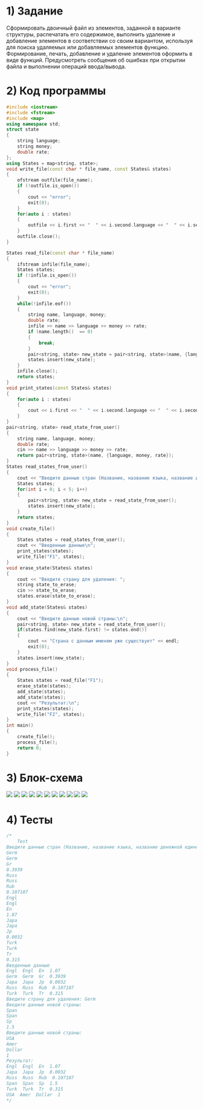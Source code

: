 # 1) Задание
Сформировать двоичный файл из элементов, заданной в варианте структуры, распечатать его содержимое, выполнить удаление и добавление элементов в соответствии со своим вариантом, используя для поиска удаляемых или добавляемых элементов функцию. Формирование, печать, добавление и удаление элементов оформить в виде функций. Предусмотреть сообщения об ошибках при открытии файла и выполнении операций ввода/вывода.
# 2) Код программы
```cpp
#include <iostream>
#include <fstream>
#include <map>
using namespace std;
struct state
{
    string language;
    string money;
    double rate;
};
using States = map<string, state>;
void write_file(const char * file_name, const States& states)
{
    ofstream outfile(file_name);
    if (!outfile.is_open())
    {
        cout << "error";
        exit(0);
    }
    for(auto i : states)
    {
        outfile << i.first << "  " << i.second.language << "  " << i.second.money << "  " << i.second.rate << endl;
    }
    outfile.close();
}

States read_file(const char * file_name)
{
    ifstream infile(file_name);
    States states;
    if (!infile.is_open())
    {
        cout << "error";
        exit(0);
    }
    while(!infile.eof())
    {
        string name, language, money;
        double rate;
        infile >> name >> language >> money >> rate;
        if (name.length()  == 0)
        {
            break;
        }
        pair<string, state> new_state = pair<string, state>(name, {language, money, rate});
        states.insert(new_state);
    }
    infile.close();
    return states;
}
void print_states(const States& states)
{
    for(auto i : states)
    {
        cout << i.first << "  " << i.second.language << "  " << i.second.money << "  " << i.second.rate << endl;
    }
}
pair<string, state> read_state_from_user()
{
    string name, language, money;
    double rate;
    cin >> name >> language >> money >> rate;
    return pair<string, state>(name, {language, money, rate});
}
States read_states_from_user()
{
    cout << "Введите данные стран (Название, название языка, название денежной единицы, денежная единица относительно $)\n";
    States states;
    for(int i = 0; i < 5; i++)
    {
        pair<string, state> new_state = read_state_from_user();
        states.insert(new_state);
    }
    return states;
}
void create_file()
{
    States states = read_states_from_user();
    cout << "Введенные данные\n";
    print_states(states);
    write_file("F1", states);
}
void erase_state(States& states)
{
    cout << "Введите страну для удаления: ";
    string state_to_erase;
    cin >> state_to_erase;
    states.erase(state_to_erase);
}
void add_state(States& states)
{
    cout << "Введите данные новой страны:\n";
    pair<string, state> new_state = read_state_from_user();
    if(states.find(new_state.first) != states.end())
    {
        cout << "Страна с данным именем уже существует" << endl;
        exit(0);
    }
    states.insert(new_state);
}
void process_file()
{
    States states = read_file("F1");
    erase_state(states);
    add_state(states);
    add_state(states);
    cout << "Результат:\n";
    print_states(states);
    write_file("F2", states);
}
int main()
{
    create_file();
    process_file();
    return 0;
}
```
# 3) Блок-схема
<image src ="8_ЗЕЛ_States read_states_from_user().png">
  <image src ="8_ЗЕЛ_States_read_file.png">
    <image src ="8_ЗЕЛ_add_state.png">
      <image src ="8_ЗЕЛ_create_file.png">
        <image src ="8_ЗЕЛ_erase_state.png">
          <image src ="8_ЗЕЛ_main.png">
            <image src ="8_ЗЕЛ_pair_string, state_ read_state_from_user().png">
              <image src ="8_ЗЕЛ_print_states.png">
                <image src ="8_ЗЕЛ_process_file.png">
                  <image src ="8_ЗЕЛ_struct(state).png">
                    <image src ="8_ЗЕЛ_write_fail.png">
                      
# 4) Тесты
```cpp
/*
    Test
Введите данные стран (Название, название языка, название денежной единицы, денежная единица относительно $)
Germ
Germ
Gr
0.3939
Russ
Russ
Rub
0.107107
Engl
Engl
En
1.07
Japa
Japa
Jp
0.0032
Turk
Turk
Tr
0.315
Введенные данные
Engl  Engl  En  1.07
Germ  Germ  Gr  0.3939
Japa  Japa  Jp  0.0032
Russ  Russ  Rub  0.107107
Turk  Turk  Tr  0.315
Введите страну для удаления: Germ
Введите данные новой страны:
Span
Span
Sp  
1.5
Введите данные новой страны:
USA
Amer
Dollar
1
Результат:
Engl  Engl  En  1.07
Japa  Japa  Jp  0.0032
Russ  Russ  Rub  0.107107
Span  Span  Sp  1.5
Turk  Turk  Tr  0.315
USA  Amer  Dollar  1
*/
```
